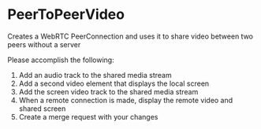 # PeerToPeerVideo
Creates a WebRTC PeerConnection and uses it to share video between two peers without a server 


Please accomplish the following:
1. Add an audio track to the shared media stream
2. Add a second video element that displays the local screen
3. Add the screen video track to the shared media stream
4. When a remote connection is made, display the remote video and shared screen
5. Create a merge request with your changes
